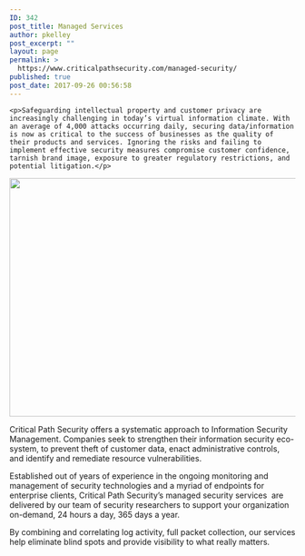```yaml
---
ID: 342
post_title: Managed Services
author: pkelley
post_excerpt: ""
layout: page
permalink: >
  https://www.criticalpathsecurity.com/managed-security/
published: true
post_date: 2017-09-26 00:56:58
---
```


	<p>Safeguarding intellectual property and customer privacy are increasingly challenging in today’s virtual information climate. With an average of 4,000 attacks occurring daily, securing data/information is now as critical to the success of businesses as the quality of their products and services. Ignoring the risks and failing to implement effective security measures compromise customer confidence, tarnish brand image, exposure to greater regulatory restrictions, and potential litigation.</p>
<p><img src="http://www.criticalpathsecurity.com/wp-content/uploads/2017/10/Screen-Shot-2017-10-13-at-11.38.54-AM-1024x420.png" alt="" width="1024" height="420" /></p>
<p>Critical Path Security offers a systematic approach to Information Security Management. Companies seek to strengthen their information security eco-system, to prevent theft of customer data, enact administrative controls, and identify and remediate resource vulnerabilities.</p>
<p>Established out of years of experience in the ongoing monitoring and management of security technologies and a myriad of endpoints for enterprise clients, Critical Path Security’s managed security services  are delivered by our team of security researchers to support your organization on-demand, 24 hours a day, 365 days a year.</p>
<p>By combining and correlating log activity, full packet collection, our services help eliminate blind spots and provide visibility to what really matters.</p>